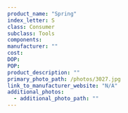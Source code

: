 ```yaml
---
product_name: "Spring"
index_letter: S
class: Consumer
subclass: Tools
components:
manufacturer: ""
cost: 
DOP: 
POP: 
product_description: ""
primary_photo_path: /photos/3027.jpg
link_to_manufacturer_website: "N/A"
additional_photos:
  - additional_photo_path: ""
---
```

